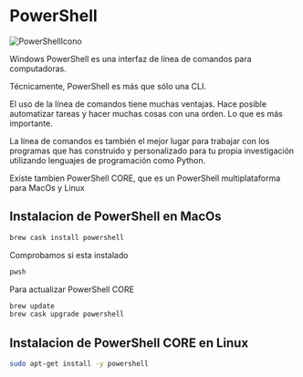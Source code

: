 # PowerShell

![PowerShellIcono](https://www.newhorizonsmadrid.com/portals/121/powershell.png)

Windows PowerShell es una interfaz de línea de comandos para computadoras.

Técnicamente, PowerShell es más que sólo una CLI.

El uso de la línea de comandos tiene muchas ventajas. Hace posible automatizar tareas y hacer muchas cosas con una orden. Lo que es más importante. 

La línea de comandos es también el mejor lugar para trabajar con los programas que has construido y personalizado para tu propia investigación utilizando lenguajes de programación como Python.

Existe tambien PowerShell CORE, que es un PowerShell multiplataforma para MacOs y Linux

## Instalacion de PowerShell en MacOs
```bash
brew cask install powershell
```

Comprobamos si esta instalado
```bash
pwsh
```

Para actualizar PowerShell CORE
```bash
brew update
brew cask upgrade powershell
```

## Instalacion de PowerShell CORE en Linux

```bash
sudo apt-get install -y powershell
```
